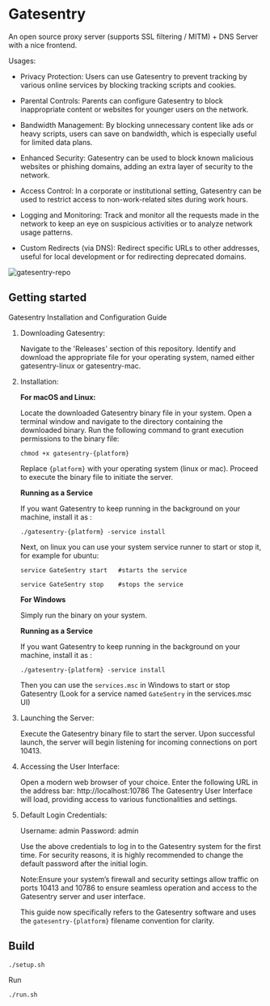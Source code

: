 # Gatesentry

An open source proxy server (supports SSL filtering / MITM) + DNS Server with a nice frontend.

Usages:

- Privacy Protection: Users can use Gatesentry to prevent tracking by various online services by blocking tracking scripts and cookies.

- Parental Controls: Parents can configure Gatesentry to block inappropriate content or websites for younger users on the network.

- Bandwidth Management: By blocking unnecessary content like ads or heavy scripts, users can save on bandwidth, which is especially useful for limited data plans.

- Enhanced Security: Gatesentry can be used to block known malicious websites or phishing domains, adding an extra layer of security to the network.

- Access Control: In a corporate or institutional setting, Gatesentry can be used to restrict access to non-work-related sites during work hours.

- Logging and Monitoring: Track and monitor all the requests made in the network to keep an eye on suspicious activities or to analyze network usage patterns.

- Custom Redirects (via DNS): Redirect specific URLs to other addresses, useful for local development or for redirecting deprecated domains.

![gatesentry-repo](https://github.com/fifthsegment/Gatesentry/assets/5513549/5ab836ab-7362-4916-9f7c-655e67e4deab)

## Getting started

Gatesentry Installation and Configuration Guide

1.  Downloading Gatesentry:

    Navigate to the 'Releases' section of this repository.
    Identify and download the appropriate file for your operating system, named either gatesentry-linux or gatesentry-mac.

2.  Installation:

    **For macOS and Linux:**

    Locate the downloaded Gatesentry binary file in your system.
    Open a terminal window and navigate to the directory containing the downloaded binary.
    Run the following command to grant execution permissions to the binary file:

        chmod +x gatesentry-{platform}

    Replace `{platform}` with your operating system (linux or mac).
    Proceed to execute the binary file to initiate the server.

    **Running as a Service**

    If you want Gatesentry to keep running in the background on your machine, install it as :

    `./gatesentry-{platform} -service install`

    Next, on linux you can use your system service runner to start or stop it, for example for ubuntu:

    `service GateSentry start   #starts the service`

    `service GateSentry stop    #stops the service`

    **For Windows**

    Simply run the binary on your system.

    **Running as a Service**

    If you want Gatesentry to keep running in the background on your machine, install it as :

    `./gatesentry-{platform} -service install`

    Then you can use the `services.msc` in Windows to start or stop Gatesentry (Look for a service named `GateSentry` in the services.msc UI)

3.  Launching the Server:

    Execute the Gatesentry binary file to start the server.
    Upon successful launch, the server will begin listening for incoming connections on port 10413.

4.  Accessing the User Interface:

    Open a modern web browser of your choice.
    Enter the following URL in the address bar: http://localhost:10786
    The Gatesentry User Interface will load, providing access to various functionalities and settings.

5.  Default Login Credentials:

    Username: admin
    Password: admin

    Use the above credentials to log in to the Gatesentry system for the first time. For security reasons, it is highly recommended to change the default password after the initial login.

    Note:Ensure your system’s firewall and security settings allow traffic on ports 10413 and 10786 to ensure seamless operation and access to the Gatesentry server and user interface.

    This guide now specifically refers to the Gatesentry software and uses the `gatesentry-{platform}` filename convention for clarity.

## Build

`./setup.sh`

Run

`./run.sh`
